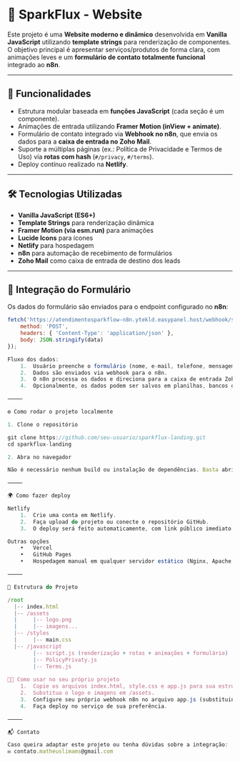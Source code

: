 # 🚀 SparkFlux - Website

Este projeto é uma **Website moderno e dinâmico** desenvolvida em **Vanilla JavaScript** utilizando **template strings** para renderização de componentes.  
O objetivo principal é apresentar serviços/produtos de forma clara, com animações leves e um **formulário de contato totalmente funcional** integrado ao **n8n**.

---

## 📌 Funcionalidades

- Estrutura modular baseada em **funções JavaScript** (cada seção é um componente).
- Animações de entrada utilizando **Framer Motion (inView + animate)**.
- Formulário de contato integrado via **Webhook no n8n**, que envia os dados para a **caixa de entrada no Zoho Mail**.
- Suporte a múltiplas páginas (ex.: Política de Privacidade e Termos de Uso) via **rotas com hash** (`#/privacy`, `#/terms`).
- Deploy contínuo realizado na **Netlify**.

---

## 🛠️ Tecnologias Utilizadas

- **Vanilla JavaScript (ES6+)**
- **Template Strings** para renderização dinâmica
- **Framer Motion (via esm.run)** para animações
- **Lucide Icons** para ícones
- **Netlify** para hospedagem
- **n8n** para automação de recebimento de formulários
- **Zoho Mail** como caixa de entrada de destino dos leads

---

## 📩 Integração do Formulário

Os dados do formulário são enviados para o endpoint configurado no **n8n**:

```javascript
fetch('https://atendimentosparkflow-n8n.ytekld.easypanel.host/webhook/sparkflux-form', {
    method: 'POST',
    headers: { 'Content-Type': 'application/json' },
    body: JSON.stringify(data)
});

Fluxo dos dados:
	1.	Usuário preenche o formulário (nome, e-mail, telefone, mensagem).
	2.	Dados são enviados via webhook para o n8n.
	3.	O n8n processa os dados e direciona para a caixa de entrada Zoho Mail.
	4.	Opcionalmente, os dados podem ser salvos em planilhas, bancos de dados ou outras ferramentas integradas ao n8n.

⸻

⚙️ Como rodar o projeto localmente

1. Clone o repositório

git clone https://github.com/seu-usuario/sparkflux-landing.git
cd sparkflux-landing

2. Abra no navegador

Não é necessário nenhum build ou instalação de dependências. Basta abrir o arquivo index.html diretamente em seu navegador.

⸻

🌍 Como fazer deploy

Netlify
	1.	Crie uma conta em Netlify.
	2.	Faça upload do projeto ou conecte o repositório GitHub.
	3.	O deploy será feito automaticamente, com link público imediato.

Outras opções
	•	Vercel
	•	GitHub Pages
	•	Hospedagem manual em qualquer servidor estático (Nginx, Apache, etc).

⸻

📜 Estrutura do Projeto

/root
  |-- index.html
  |-- /assets
  |     |-- logo.png
  |     |-- imagens...
  |-- /styles
  |     |-- main.css
  |-- /javascript
        |-- script.js (renderização + rotas + animações + formulário)
        |-- PolicyPrivaty.js
        |-- Terms.js
        
🧑‍💻 Como usar no seu próprio projeto
	1.	Copie os arquivos index.html, style.css e app.js para sua estrutura.
	2.	Substitua o logo e imagens em /assets.
	3.	Configure seu próprio webhook n8n no arquivo app.js (substituindo a URL do fetch).
	4.	Faça deploy no serviço de sua preferência.

⸻

📬 Contato

Caso queira adaptar este projeto ou tenha dúvidas sobre a integração:
✉️ contato.matheuslimams@gmail.com